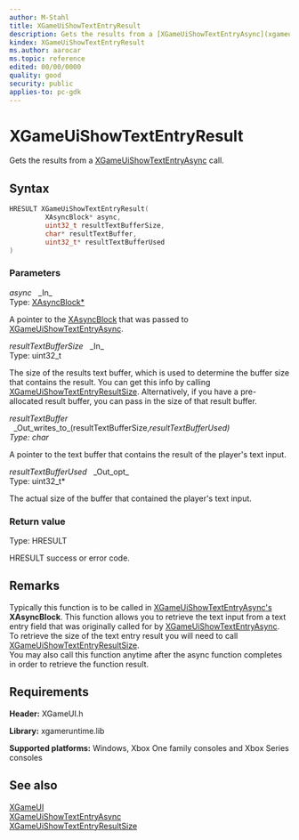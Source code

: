 ```yaml
---
author: M-Stahl
title: XGameUiShowTextEntryResult
description: Gets the results from a [XGameUiShowTextEntryAsync](xgameuishowtextentryasync.md) call.
kindex: XGameUiShowTextEntryResult
ms.author: aarocar
ms.topic: reference
edited: 00/00/0000
quality: good
security: public
applies-to: pc-gdk
---
```


# XGameUiShowTextEntryResult  

Gets the results from a [XGameUiShowTextEntryAsync](xgameuishowtextentryasync.md) call.

## Syntax  

```cpp
HRESULT XGameUiShowTextEntryResult(  
         XAsyncBlock* async,  
         uint32_t resultTextBufferSize,  
         char* resultTextBuffer,  
         uint32_t* resultTextBufferUsed  
)  
```  

### Parameters  
  
*async* &nbsp;&nbsp;\_In\_  
Type: [XAsyncBlock*](../../xasync/structs/xasyncblock.md)  

A pointer to the [XAsyncBlock](../../xasync/structs/xasyncblock.md) that was passed to [XGameUiShowTextEntryAsync](xgameuishowtextentryasync.md).

*resultTextBufferSize* &nbsp;&nbsp;\_In\_  
Type: uint32_t  

The size of the results text buffer, which is used to determine the buffer size that contains the result. You can get this info by calling [XGameUiShowTextEntryResultSize](xgameuishowtextentryresultsize.md). Alternatively, if you have a pre-allocated result buffer, you can pass in the size of that result buffer.

*resultTextBuffer* &nbsp;&nbsp;\_Out\_writes\_to\_(resultTextBufferSize,*resultTextBufferUsed)  
Type: char*  

A pointer to the text buffer that contains the result of the player's text input.

*resultTextBufferUsed* &nbsp;&nbsp;\_Out\_opt\_  
Type: uint32_t*  

The actual size of the buffer that contained the player's text input.
  
### Return value

Type: HRESULT
  
HRESULT success or error code.
  
## Remarks  

Typically this function is to be called in [XGameUiShowTextEntryAsync's](xgameuishowtextentryasync.md) **XAsyncBlock**. This function allows you to retrieve the text input from a text entry field that was originally called for by [XGameUiShowTextEntryAsync](xgameuishowtextentryasync.md). To retrieve the size of the text entry result you will need to call [XGameUiShowTextEntryResultSize](xgameuishowtextentryresultsize.md).  
You may also call this function anytime after the async function completes in order to retrieve the function result.  
  
## Requirements  
  
**Header:** XGameUI.h
  
**Library:** xgameruntime.lib
  
**Supported platforms:** Windows, Xbox One family consoles and Xbox Series consoles  
  
## See also  
[XGameUI](../xgameui_members.md)  
[XGameUiShowTextEntryAsync](xgameuishowtextentryasync.md)  
[XGameUiShowTextEntryResultSize](xgameuishowtextentryresultsize.md)  